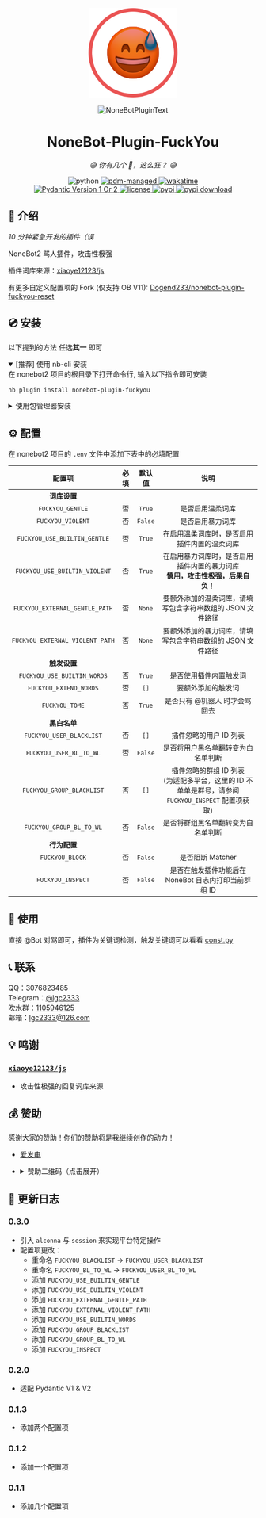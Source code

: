 <!-- markdownlint-disable MD031 MD033 MD036 MD041 -->

<div align="center">

<a href="https://v2.nonebot.dev/store">
  <img src="https://raw.githubusercontent.com/lgc-NB2Dev/readme/main/fuckyou/logo.png" width="180" height="180" alt="NoneBotPluginLogo">
</a>

<p>
  <img src="https://raw.githubusercontent.com/A-kirami/nonebot-plugin-template/resources/NoneBotPlugin.svg" width="240" alt="NoneBotPluginText">
</p>

# NoneBot-Plugin-FuckYou

_😅 你有几个 🐴，这么狂？ 😅_

<img src="https://img.shields.io/badge/python-3.9+-blue.svg" alt="python">
<a href="https://pdm.fming.dev">
  <img src="https://img.shields.io/badge/pdm-managed-blueviolet" alt="pdm-managed">
</a>
<a href="https://wakatime.com/badge/user/b61b0f9a-f40b-4c82-bc51-0a75c67bfccf/project/fc345158-9120-4888-9a92-da01d63dc670">
  <img src="https://wakatime.com/badge/user/b61b0f9a-f40b-4c82-bc51-0a75c67bfccf/project/fc345158-9120-4888-9a92-da01d63dc670.svg" alt="wakatime">
</a>

<br />

<a href="https://pydantic.dev">
  <img src="https://img.shields.io/endpoint?url=https://raw.githubusercontent.com/lgc-NB2Dev/readme/main/template/pyd-v1-or-v2.json" alt="Pydantic Version 1 Or 2" >
</a>
<a href="./LICENSE">
  <img src="https://img.shields.io/github/license/lgc-NB2Dev/nonebot-plugin-fuckyou.svg" alt="license">
</a>
<a href="https://pypi.python.org/pypi/nonebot-plugin-fuckyou">
  <img src="https://img.shields.io/pypi/v/nonebot-plugin-fuckyou.svg" alt="pypi">
</a>
<a href="https://pypi.python.org/pypi/nonebot-plugin-fuckyou">
  <img src="https://img.shields.io/pypi/dm/nonebot-plugin-fuckyou" alt="pypi download">
</a>

</div>

## 📖 介绍

_10 分钟紧急开发的插件（误_

NoneBot2 骂人插件，攻击性极强

插件词库来源：[xiaoye12123/js](https://gitee.com/xiaoye12123/js)

有更多自定义配置项的 Fork (仅支持 OB V11): [Dogend233/nonebot-plugin-fuckyou-reset](https://github.com/Dogend233/nonebot-plugin-fuckyou-reset)

## 💿 安装

以下提到的方法 任选**其一** 即可

<details open>
<summary>[推荐] 使用 nb-cli 安装</summary>
在 nonebot2 项目的根目录下打开命令行, 输入以下指令即可安装

```bash
nb plugin install nonebot-plugin-fuckyou
```

</details>

<details>
<summary>使用包管理器安装</summary>
在 nonebot2 项目的插件目录下, 打开命令行, 根据你使用的包管理器, 输入相应的安装命令

<details>
<summary>pip</summary>

```bash
pip install nonebot-plugin-fuckyou
```

</details>
<details>
<summary>pdm</summary>

```bash
pdm add nonebot-plugin-fuckyou
```

</details>
<details>
<summary>poetry</summary>

```bash
poetry add nonebot-plugin-fuckyou
```

</details>
<details>
<summary>conda</summary>

```bash
conda install nonebot-plugin-fuckyou
```

</details>

打开 nonebot2 项目根目录下的 `pyproject.toml` 文件, 在 `[tool.nonebot]` 部分的 `plugins` 项里追加写入

```toml
[tool.nonebot]
plugins = [
    # ...
    "nonebot_plugin_fuckyou"
]
```

</details>

## ⚙️ 配置

在 nonebot2 项目的 `.env` 文件中添加下表中的必填配置

|             配置项              | 必填 | 默认值  |                                                  说明                                                   |
| :-----------------------------: | :--: | :-----: | :-----------------------------------------------------------------------------------------------------: |
|          **词库设置**           |      |         |                                                                                                         |
|        `FUCKYOU_GENTLE`         |  否  | `True`  |                                            是否启用温柔词库                                             |
|        `FUCKYOU_VIOLENT`        |  否  | `False` |                                            是否启用暴力词库                                             |
|  `FUCKYOU_USE_BUILTIN_GENTLE`   |  否  | `True`  |                              在启用温柔词库时，是否启用插件内置的温柔词库                               |
|  `FUCKYOU_USE_BUILTIN_VIOLENT`  |  否  | `True`  |           在启用暴力词库时，是否启用插件内置的暴力词库<br />**慎用，攻击性极强，后果自负**！            |
| `FUCKYOU_EXTERNAL_GENTLE_PATH`  |  否  | `None`  |                       要额外添加的温柔词库，请填写包含字符串数组的 JSON 文件路径                        |
| `FUCKYOU_EXTERNAL_VIOLENT_PATH` |  否  | `None`  |                       要额外添加的暴力词库，请填写包含字符串数组的 JSON 文件路径                        |
|          **触发设置**           |      |         |                                                                                                         |
|   `FUCKYOU_USE_BUILTIN_WORDS`   |  否  | `True`  |                                         是否使用插件内置触发词                                          |
|     `FUCKYOU_EXTEND_WORDS`      |  否  |  `[]`   |                                           要额外添加的触发词                                            |
|         `FUCKYOU_TOME`          |  否  | `True`  |                                      是否只有 @机器人 时才会骂回去                                      |
|          **黑白名单**           |      |         |                                                                                                         |
|    `FUCKYOU_USER_BLACKLIST`     |  否  |  `[]`   |                                         插件忽略的用户 ID 列表                                          |
|     `FUCKYOU_USER_BL_TO_WL`     |  否  | `False` |                                   是否将用户黑名单翻转变为白名单判断                                    |
|    `FUCKYOU_GROUP_BLACKLIST`    |  否  |  `[]`   | 插件忽略的群组 ID 列表<br />(为适配多平台，这里的 ID 不单单是群号，请参阅 `FUCKYOU_INSPECT` 配置项获取) |
|    `FUCKYOU_GROUP_BL_TO_WL`     |  否  | `False` |                                   是否将群组黑名单翻转变为白名单判断                                    |
|          **行为配置**           |      |         |                                                                                                         |
|         `FUCKYOU_BLOCK`         |  否  | `False` |                                            是否阻断 Matcher                                             |
|        `FUCKYOU_INSPECT`        |  否  | `False` |                          是否在触发插件功能后在 NoneBot 日志内打印当前群组 ID                           |

## 🎉 使用

直接 @Bot 对骂即可，插件为关键词检测，触发关键词可以看看 [const.py](./nonebot_plugin_fuckyou/const.py)

## 📞 联系

QQ：3076823485  
Telegram：[@lgc2333](https://t.me/lgc2333)  
吹水群：[1105946125](https://jq.qq.com/?_wv=1027&k=Z3n1MpEp)  
邮箱：<lgc2333@126.com>

## 💡 鸣谢

### [`xiaoye12123/js`](https://gitee.com/xiaoye12123/js)

- 攻击性极强的回复词库来源

## 💰 赞助

感谢大家的赞助！你们的赞助将是我继续创作的动力！

- [爱发电](https://afdian.net/@lgc2333)
- <details>
    <summary>赞助二维码（点击展开）</summary>

  ![讨饭](https://raw.githubusercontent.com/lgc2333/ShigureBotMenu/master/src/imgs/sponsor.png)

  </details>

## 📝 更新日志

### 0.3.0

- 引入 `alconna` 与 `session` 来实现平台特定操作
- 配置项更改：
  - 重命名 `FUCKYOU_BLACKLIST` -> `FUCKYOU_USER_BLACKLIST`
  - 重命名 `FUCKYOU_BL_TO_WL` -> `FUCKYOU_USER_BL_TO_WL`
  - 添加 `FUCKYOU_USE_BUILTIN_GENTLE`
  - 添加 `FUCKYOU_USE_BUILTIN_VIOLENT`
  - 添加 `FUCKYOU_EXTERNAL_GENTLE_PATH`
  - 添加 `FUCKYOU_EXTERNAL_VIOLENT_PATH`
  - 添加 `FUCKYOU_USE_BUILTIN_WORDS`
  - 添加 `FUCKYOU_GROUP_BLACKLIST`
  - 添加 `FUCKYOU_GROUP_BL_TO_WL`
  - 添加 `FUCKYOU_INSPECT`

### 0.2.0

- 适配 Pydantic V1 & V2

### 0.1.3

- 添加两个配置项

### 0.1.2

- 添加一个配置项

### 0.1.1

- 添加几个配置项
